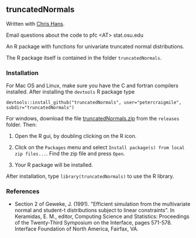 ## truncatedNormals

Written with <a href="http://www.stat.osu.edu/~hans/">Chris Hans</a>.

Email questions about the code to pfc &lt;AT&gt; stat.osu.edu

An R package with functions for univariate truncated normal distributions.

The R package itself is contained in the folder `truncatedNormals`.


### Installation

For Mac OS and Linux, make sure you have the C and fortran compilers
installed.  After installing the `devtools` R package type

```
devtools::install_github("truncatedNormals", user="petercraigmile", subdir="truncatedNormals") 
```

For windows, download the file <a href="https://github.com/petercraigmile/truncatedNormals/raw/master/releases/current/truncatedNormals.zip">truncatedNormals.zip</a> from the `releases` folder.    Then:

1. Open the R gui, by doubling clicking on the R icon.

2. Click on the `Packages` menu and select `Install package(s) from local zip files...`.  Find the zip file and press `Open`.

3. Your R package will be installed.


After installation, type `library(truncatedNormals)` to use the R library.


### References

- Section 2 of Geweke, J. (1991). "Efficient simulation from the
multivariate normal and student-t distributions subject to linear
constraints". In Keramidas, E. M., editor, Computing Science and
Statistics: Proceedings of the Twenty-Third Symposium on the
Interface, pages 571-578. Interface Foundation of North America,
Fairfax, VA.